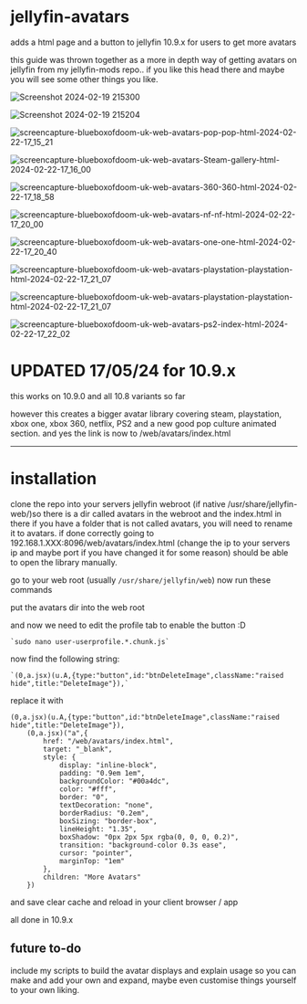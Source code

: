 # jellyfin-avatars
adds a html page and a button to jellyfin 10.9.x for users to get more avatars

this guide was thrown together as a more in depth way of getting avatars on jellyfin from my jellyfin-mods repo.. if you like this head there and maybe you will see some other things you like. 

![Screenshot 2024-02-19 215300](https://github.com/BobHasNoSoul/jellyfin-avatars/assets/23018412/e641792f-f408-4834-a5b1-c77d5e9a17d4)

![Screenshot 2024-02-19 215204](https://github.com/BobHasNoSoul/jellyfin-avatars/assets/23018412/339d0f5b-ca10-4a47-9fce-baf6345cf465)

![screencapture-blueboxofdoom-uk-web-avatars-pop-pop-html-2024-02-22-17_15_21](https://github.com/BobHasNoSoul/jellyfin-mods/assets/23018412/b62a4881-634c-4c42-9a47-ffe4eb0a69a7)

![screencapture-blueboxofdoom-uk-web-avatars-Steam-gallery-html-2024-02-22-17_16_00](https://github.com/BobHasNoSoul/jellyfin-mods/assets/23018412/703b7a00-7884-4c84-82c6-b9946ae71c11)

![screencapture-blueboxofdoom-uk-web-avatars-360-360-html-2024-02-22-17_18_58](https://github.com/BobHasNoSoul/jellyfin-mods/assets/23018412/7c483249-2d51-4eb9-9857-08a82a9df69b)

![screencapture-blueboxofdoom-uk-web-avatars-nf-nf-html-2024-02-22-17_20_00](https://github.com/BobHasNoSoul/jellyfin-mods/assets/23018412/49dca657-cf1b-4c67-8c9f-2ecce64985a6)

![screencapture-blueboxofdoom-uk-web-avatars-one-one-html-2024-02-22-17_20_40](https://github.com/BobHasNoSoul/jellyfin-mods/assets/23018412/2da96360-73f8-4774-8fd5-d14f5c3c1def)

![screencapture-blueboxofdoom-uk-web-avatars-playstation-playstation-html-2024-02-22-17_21_07](https://github.com/BobHasNoSoul/jellyfin-mods/assets/23018412/cc71e8ca-18c7-4fd0-b618-92ca2f261606)

![screencapture-blueboxofdoom-uk-web-avatars-playstation-playstation-html-2024-02-22-17_21_07](https://github.com/BobHasNoSoul/jellyfin-mods/assets/23018412/0510732b-debc-4c70-92ee-28ac498fc052)

![screencapture-blueboxofdoom-uk-web-avatars-ps2-index-html-2024-02-22-17_22_02](https://github.com/BobHasNoSoul/jellyfin-mods/assets/23018412/c0c3f357-1aa2-4b7f-b6d5-9d7089c8b4e0)

# UPDATED 17/05/24 for 10.9.x

this works on 10.9.0 and all 10.8 variants so far

however this creates a bigger avatar library covering steam, playstation, xbox one, xbox 360, netflix, PS2 and a new good pop culture animated section. and yes the link is now to /web/avatars/index.html 

---

# installation
clone the repo into your servers jellyfin webroot (if native /usr/share/jellyfin-web/)so there is a dir called avatars in the webroot and the index.html in there if you have a folder that is not called avatars, you will need to rename it to avatars. if done correctly going to 192.168.1.XXX:8096/web/avatars/index.html (change the ip to your servers ip and maybe port if you have changed it for some reason) should be able to open the library manually.

go to your web root (usually `/usr/share/jellyfin/web`) now run these commands

put the avatars dir into the web root 

and now we need to edit the profile tab to enable the button :D 

    `sudo nano user-userprofile.*.chunk.js`

now find the following string:

    `(0,a.jsx)(u.A,{type:"button",id:"btnDeleteImage",className:"raised hide",title:"DeleteImage"}),`

replace it with 
````
(0,a.jsx)(u.A,{type:"button",id:"btnDeleteImage",className:"raised hide",title:"DeleteImage"}),
    (0,a.jsx)("a",{
        href: "/web/avatars/index.html",
        target: "_blank",
        style: {
            display: "inline-block",
            padding: "0.9em 1em",
            backgroundColor: "#00a4dc",
            color: "#fff",
            border: "0",
            textDecoration: "none",
            borderRadius: "0.2em",
            boxSizing: "border-box",
            lineHeight: "1.35",
            boxShadow: "0px 2px 5px rgba(0, 0, 0, 0.2)",
            transition: "background-color 0.3s ease",
            cursor: "pointer",
            marginTop: "1em"
        },
        children: "More Avatars"
    })
````

and save clear cache and reload in your client browser / app

all done in 10.9.x


## future to-do
include my scripts to build the avatar displays and explain usage so you can make and add your own and expand, maybe even customise things yourself to your own liking.
